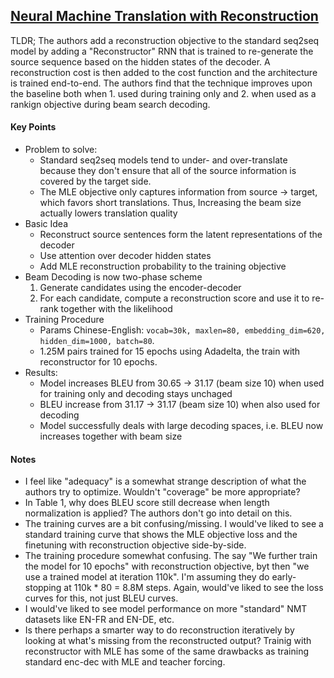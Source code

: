 ## [Neural Machine Translation with Reconstruction](https://arxiv.org/abs/1611.01874v1)

TLDR; The authors add a reconstruction objective to the standard seq2seq model by adding a "Reconstructor" RNN that is trained to re-generate the source sequence based on the hidden states of the decoder. A reconstruction cost is then added to the cost function and the architecture is trained end-to-end. The authors find that the technique improves upon the baseline both when 1. used during training only and 2. when used as a rankign objective during beam search decoding.

#### Key Points

- Problem to solve:
  - Standard seq2seq models tend to under- and over-translate because they don't ensure that all of the source information is covered by the target side.
  - The MLE objective only captures information from source -> target, which favors short translations. Thus, Increasing the beam size actually lowers translation quality
- Basic Idea
  - Reconstruct source sentences form the latent representations of the decoder
  - Use attention over decoder hidden states
  - Add MLE reconstruction probability to the training objective
- Beam Decoding is now two-phase scheme
  1. Generate candidates using the encoder-decoder
  2. For each candidate, compute a reconstruction score and use it to re-rank  together with the likelihood
- Training Procedure
  - Params Chinese-English: `vocab=30k, maxlen=80, embedding_dim=620, hidden_dim=1000, batch=80`.
  - 1.25M pairs trained for 15 epochs using Adadelta, the train with reconstructor for 10 epochs.
- Results:
  - Model increases BLEU from 30.65 -> 31.17 (beam size 10) when used for training only and decoding stays unchaged
  - BLEU increase from 31.17 -> 31.17 (beam size 10) when also used for decoding
  - Model successfully deals with large decoding spaces, i.e. BLEU now increases together with beam size


#### Notes

- I feel like "adequacy" is a somewhat strange description of what the authors try to optimize. Wouldn't "coverage" be more appropriate?
- In Table 1, why does BLEU score still decrease when length normalization is applied? The authors don't go into detail on this.
- The training curves are a bit confusing/missing. I would've liked to see a standard training curve that shows the MLE objective loss and the finetuning with reconstruction objective side-by-side.
- The training procedure somewhat confusing. The say "We further train the model for 10 epochs" with reconstruction objective, byt then "we use a trained model at iteration 110k". I'm assuming they do early-stopping at 110k * 80 = 8.8M steps. Again, would've liked to see the loss curves for this, not just BLEU curves.
- I would've liked to see model performance on more "standard" NMT datasets like EN-FR and EN-DE, etc.
- Is there perhaps a smarter way to do reconstruction iteratively by looking at what's missing from the reconstructed output? Trainig with reconstructor with MLE has some of the same drawbacks as training standard enc-dec with MLE and teacher forcing.
